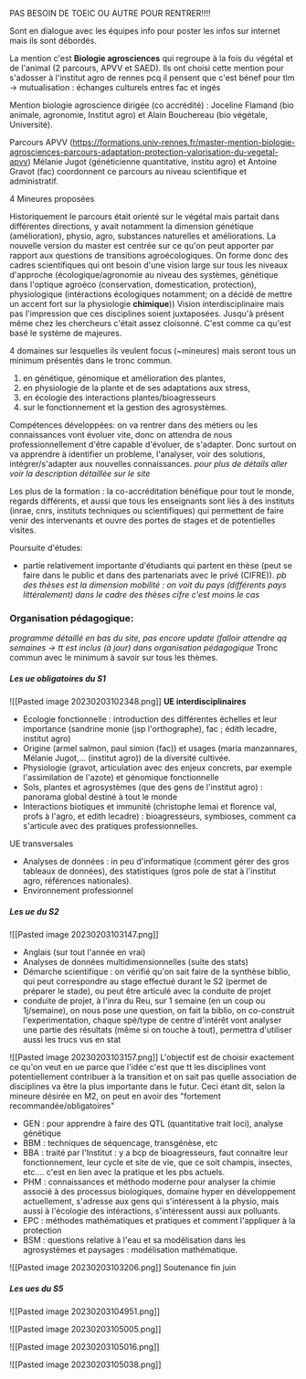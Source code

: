 

PAS BESOIN DE TOEIC OU AUTRE POUR RENTRER!!!!

Sont en dialogue avec les équipes info pour poster les infos sur internet mais ils sont débordés.

La mention c'est **Biologie agrosciences** qui regroupe à la fois du végétal et de l'animal (2 parcours, APVV et SAED).
Ils ont choisi cette mention pour s'adosser à l'institut agro de rennes pcq il pensent que c'est bénef pour tlm -> mutualisation : échanges culturels entres fac et ingés

Mention biologie agroscience dirigée (co accrédité) : Joceline Flamand (bio animale, agronomie, Institut agro) et Alain Bouchereau (bio végétale, Université).

Parcours APVV (https://formations.univ-rennes.fr/master-mention-biologie-agrosciences-parcours-adaptation-protection-valorisation-du-vegetal-apvv)
Mélanie Jugot (généticienne quantitative, institu agro) et Antoine Gravot (fac) coordonnent ce parcours au niveau scientifique et administratif.


4 Mineures proposées

Historiquement le parcours était orienté sur le végétal mais partait dans différentes directions, y avait notamment la dimension génétique (amélioration), physio, agro, substances naturelles et améliorations.
La nouvelle version du master est centrée sur ce qu'on peut apporter par rapport aux questions de transitions agroécologiques.
On forme donc des cadres scientifiques qui ont besoin d'une vision large sur tous les niveaux d'approche (écologique/agronomie au niveau des systèmes, génétique dans l'optique agroéco (conservation, domestication, protection), physiologique (intéractions écologiques notamment; on a décidé de mettre un accent fort sur la physiologie **chimique**))
Vision interdisciplinaire mais pas l'impression que ces disciplines soient juxtaposées.
Jusqu'à présent même chez les chercheurs c'était assez cloisonné.
C'est comme ca qu'est basé le système de majeures.

4 domaines sur lesquelles ils veulent focus (~mineures) mais seront tous un minimum présentés dans le tronc commun.
1.  en génétique, génomique et amélioration des plantes,
2.  en physiologie de la plante et de ses adaptations aux stress,
3.  en écologie des interactions plantes/bioagresseurs
4.  sur le fonctionnement et la gestion des agrosystèmes.


Compétences développées: on va rentrer dans des métiers ou les connaissances vont évoluer vite, donc on attendra de nous professionnellement d'être capable d'évoluer, de s'adapter.
Donc surtout on va apprendre à identifier un probleme, l'analyser, voir des solutions, intégrer/s'adapter aux nouvelles connaissances.
*pour plus de détails aller voir la description détaillée sur le site*

Les plus de la formation : la co-accréditation bénéfique pour tout le monde, regards différents, et aussi que tous les enseignants sont liés à des instituts (inrae, cnrs, instituts techniques ou scientifiques) qui permettent de faire venir des intervenants et ouvre des portes de stages et de potentielles visites.

Poursuite d'études:
- partie relativement importante d'étudiants qui partent en thèse (peut se faire dans le public et dans des partenariats avec le privé (CIFRE)).
*pb des thèses est la dimension mobilité : on voit du pays (différents pays littéralement)*
*dans le cadre des thèses cifre c'est moins le cas*


### Organisation pédagogique:
*programme détaillé en bas du site, pas encore update (falloir attendre qq semaines -> tt est inclus (à jour) dans organisation pédagogique*
Tronc commun avec le minimum à savoir sur tous les thèmes.

##### Les ue obligatoires du S1
![[Pasted image 20230203102348.png]]
**UE interdisciplinaires**
- Ecologie fonctionnelle : introduction des différentes échelles et leur importance (sandrine monie (jsp l'orthographe), fac ; édith lecadre, institut agro)
- Origine (armel salmon, paul simion (fac)) et usages (maria manzannares, Mélanie Jugot,... (institut agro)) de la diversité cultivée.
- Physiologie (gravot, articulation avec des enjeux concrets, par exemple l'assimilation de l'azote) et génomique fonctionnelle 
- Sols, plantes et agrosystèmes (que des gens de l'institut agro) : panorama global destiné à tout le monde
- Interactions biotiques et immunité (christophe lemai et florence val, profs à l'agro, et edith lecadre) : bioagresseurs, symbioses, comment ca s'articule avec des pratiques professionnelles.

UE transversales
- Analyses de données : in peu d'informatique (comment gérer des gros tableaux de données), des statistiques (gros pole de stat à l'institut agro, références nationales).
- Environnement professionnel

##### Les ue du S2

![[Pasted image 20230203103147.png]]
- Anglais (sur tout l'année en vrai)
- Analyses de données multidimensionnelles (suite des stats)
- Démarche scientifique : on vérifié qu'on sait faire de la synthèse biblio, qui peut correspondre au stage effectué durant le S2 (permet de préparer le stade), ou peut être articulé avec la conduite de projet
- conduite de projet, à l'inra du Reu, sur 1 semaine (en un coup ou 1j/semaine), on nous pose une question, on fait la biblio, on co-construit l'experimentation, chaque spé/type de centre d'intérêt vont analyser une partie des résultats (même si on touche à tout), permettra d'utiliser aussi les trucs vus en stat

![[Pasted image 20230203103157.png]]
L'objectif est de choisir exactement ce qu'on veut en ue parce que l'idée c'est que tt les disciplines vont potentiellement contribuer à la transition et on sait pas quelle association de disciplines va être la plus importante dans le futur.
Ceci étant dit, selon la mineure désirée en M2, on peut en avoir des "fortement recommandée/obligatoires"
- GEN : pour apprendre à faire des QTL (quantitative trait loci), analyse génétique
- BBM : techniques de séquencage, transgénèse, etc
- BBA : traité par l'Institut : y a bcp de bioagresseurs, faut connaitre leur fonctionnement, leur cycle et site de vie, que ce soit champis, insectes, etc.... c'est en lien avec la pratique et les pbs actuels.
- PHM : connaissances et méthodo moderne pour analyser la chimie associé à des processus biologiques, domaine hyper en développement actuellement, s'adresse aux gens qui s'intéressent à la physio, mais aussi à l'écologie des intéractions, s'intéressent aussi aux polluants.
- EPC : méthodes mathématiques et pratiques et comment l'appliquer à la protection
- BSM : questions relative à l'eau et sa modélisation dans les agrosystèmes et paysages : modélisation mathématique.

![[Pasted image 20230203103206.png]]
Soutenance fin juin 


##### Les ues du S5

![[Pasted image 20230203104951.png]]

![[Pasted image 20230203105005.png]]

![[Pasted image 20230203105016.png]]

![[Pasted image 20230203105038.png]]